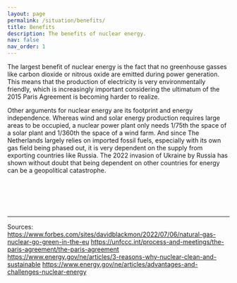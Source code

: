 ```yaml
---
layout: page
permalink: /situation/benefits/
title: Benefits
description: The benefits of nuclear energy.
nav: false
nav_order: 1
---
```


The largest benefit of nuclear energy is the fact that no greenhouse gasses like carbon dioxide or nitrous oxide are emitted during power generation. This means that the production of electricity is very environmentally friendly, which is increasingly important considering the ultimatum of the 2015 Paris Agreement is becoming harder to realize.

Other arguments for nuclear energy are its footprint and energy independence. Whereas wind and solar energy production requires large areas to be occupied, a nuclear power plant only needs 1/75th the space of a solar plant and 1/360th the space of a wind farm. And since The Netherlands largely relies on imported fossil fuels, especially with its own gas field being phased out, it is very dependent on the supply from exporting countries like Russia. The 2022 invasion of Ukraine by Russia has shown without doubt that being dependent on other countries for energy can be a geopolitical catastrophe.


<br><br><br><br>

***

Sources:<br>
https://www.forbes.com/sites/davidblackmon/2022/07/06/natural-gas-nuclear-go-green-in-the-eu
https://unfccc.int/process-and-meetings/the-paris-agreement/the-paris-agreement
https://www.energy.gov/ne/articles/3-reasons-why-nuclear-clean-and-sustainable
https://www.energy.gov/ne/articles/advantages-and-challenges-nuclear-energy
